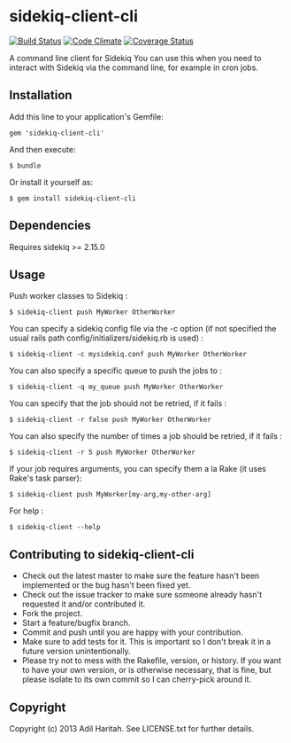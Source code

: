 # sidekiq-client-cli

[![Build Status](https://secure.travis-ci.org/didil/sidekiq-client-cli.png)](http://travis-ci.org/didil/sidekiq-client-cli]) [![Code Climate](https://codeclimate.com/github/didil/sidekiq-client-cli.png)](https://codeclimate.com/github/didil/sidekiq-client-cli) [![Coverage Status](https://coveralls.io/repos/didil/sidekiq-client-cli/badge.png)](https://coveralls.io/r/didil/sidekiq-client-cli)

A command line client for Sidekiq
You can use this when you need to interact with Sidekiq via the command line, for example in cron jobs.

## Installation

Add this line to your application's Gemfile:

    gem 'sidekiq-client-cli'

And then execute:

    $ bundle

Or install it yourself as:

    $ gem install sidekiq-client-cli

## Dependencies

Requires sidekiq >= 2.15.0

## Usage

Push worker classes to Sidekiq :

    $ sidekiq-client push MyWorker OtherWorker

You can specify a sidekiq config file via the -c option (if not specified the usual rails path config/initializers/sidekiq.rb is used) :

    $ sidekiq-client -c mysidekiq.conf push MyWorker OtherWorker

You can also specify a specific queue to push the jobs to :

    $ sidekiq-client -q my_queue push MyWorker OtherWorker

You can specify that the job should not be retried, if it fails :

    $ sidekiq-client -r false push MyWorker OtherWorker

You can also specify the number of times a job should be retried, if it fails :

    $ sidekiq-client -r 5 push MyWorker OtherWorker

If your job requires arguments, you can specify them a la Rake (it uses Rake's task parser):

    $ sidekiq-client push MyWorker[my-arg,my-other-arg]

For help :

    $ sidekiq-client --help

## Contributing to sidekiq-client-cli

* Check out the latest master to make sure the feature hasn't been implemented or the bug hasn't been fixed yet.
* Check out the issue tracker to make sure someone already hasn't requested it and/or contributed it.
* Fork the project.
* Start a feature/bugfix branch.
* Commit and push until you are happy with your contribution.
* Make sure to add tests for it. This is important so I don't break it in a future version unintentionally.
* Please try not to mess with the Rakefile, version, or history. If you want to have your own version, or is otherwise necessary, that is fine, but please isolate to its own commit so I can cherry-pick around it.

## Copyright

Copyright (c) 2013 Adil Haritah. See LICENSE.txt for further details.
